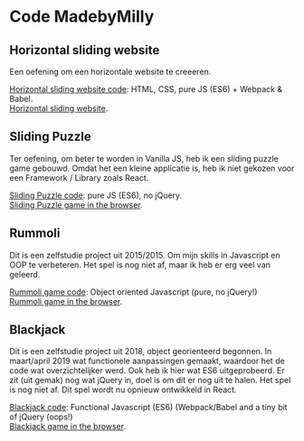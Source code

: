 # Code MadebyMilly

## Horizontal sliding website
Een oefening om een horizontale website te creeeren.

[Horizontal sliding website code](https://github.com/madebymilly/horizontal-slider/): HTML, CSS, pure JS (ES6) + Webpack & Babel.<br/>
[Horizontal sliding website](https://madebymilly.github.io/horizontal-slider/dist/).

## Sliding Puzzle
Ter oefening, om beter te worden in Vanilla JS, heb ik een sliding puzzle game gebouwd. Omdat het een kleine applicatie is, heb ik niet gekozen voor een Framework / Library zoals React. 

[Sliding Puzzle code](https://github.com/madebymilly/slidingpuzzle/): pure JS (ES6), no jQuery.<br/>
[Sliding Puzzle game in the browser](https://madebymilly.github.io/slidingpuzzle/).

## Rummoli
Dit is een zelfstudie project uit 2015/2015. Om mijn skills in Javascript en OOP te verbeteren. Het spel is nog niet af, maar ik heb er erg veel van geleerd. 

[Rummoli game code](https://github.com/madebymilly/rummoli/): Object oriented Javascript (pure, no jQuery!)<br/>
[Rummoli game in the browser](https://madebymilly.github.io/rummoli/).


## Blackjack
Dit is een zelfstudie project uit 2018, object georienteerd begonnen. In maart/april 2019 wat functionele aanpassingen gemaakt, waardoor het de code wat overzichtelijker werd. Ook heb ik hier wat ES6 uitgeprobeerd. Er zit (uit gemak) nog wat jQuery in, doel is om dit er nog uit te halen. Het spel is nog niet af. Dit spel wordt nu opnieuw ontwikkeld in React.

[Blackjack code](https://github.com/madebymilly/blackjack/): Functional Javascript (ES6) (Webpack/Babel and a tiny bit of jQuery (oops!)<br/>
[Blackjack game in the browser](https://madebymilly.github.io/blackjack/dist/).

